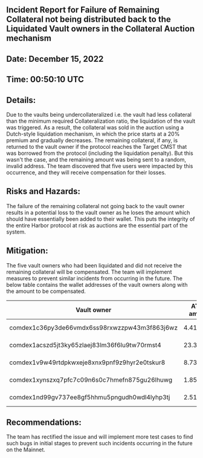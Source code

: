 ## Incident Report for Failure of Remaining Collateral not being distributed back to the Liquidated Vault owners in the Collateral Auction mechanism 
## Date: December 15, 2022
## Time: 00:50:10 UTC
## Details:

Due to the vaults being undercollateralized i.e. the vault had less collateral than the minimum required Collateralization ratio, the liquidation of the vault was triggered. As a result, the collateral was sold in the auction using a Dutch-style liquidation mechanism, in which the price starts at a 20% premium and gradually decreases. The remaining collateral, if any, is returned to the vault owner if the protocol reaches the Target CMST that was borrowed from the protocol (including the liquidation penalty). But this wasn't the case, and the remaining amount was being sent to a random, invalid address. The team discovered that five users were impacted by this occurrence, and they will receive compensation for their losses.

## Risks and Hazards:
The failure of the remaining collateral not going back to the vault owner results in a potential loss to the vault owner as he loses the amount which should have essentially been added to their wallet. This puts the integrity of the entire Harbor protocol at risk as auctions are the essential part of the system.

## Mitigation:
The five vault owners who had been liquidated and did not receive the remaining collateral will be compensated. The team will implement measures to prevent similar incidents from occurring in the future. The below table contains the wallet addresses of the vault owners along with the amount to be compensated.

| Vault owner                                   | ATOM amount | Time of Incident    |
|-----------------------------------------------|-------------|---------------------|
| comdex1c36py3de66vmdx6ss98rxwzzpw43m3f863j6wz | 4.413023    | 16/12/2022 00:50:10 |
| comdex1acszd5jt3ky65zlaej83lm36f6lu9tw70rmst4 | 23.398233   | 16/12/2022 02:59:44 |
| comdex1v9w49rtdpkwxeje8xnx9pnf9z9hyr2e0tskur8 | 8.739931    | 16/12/2022 13:31:17 |
| comdex1xynszxq7pfc7c09n6s0c7hmefn875gu26lhuwg | 1.859402    | 16/12/2022 11:07:51 |
| comdex1nd99gv737ee8gf5hhmu5pngudh0wdl4lyhp3tj | 2.518788    | 16/12/2022 19:20:32 |


## Recommendations:
The team has rectified the issue and will implement more test cases to find such bugs in initial stages to prevent such incidents occurring in the future on the Mainnet.
